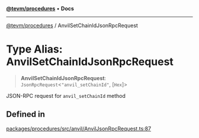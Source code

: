[**@tevm/procedures**](../README.md) • **Docs**

***

[@tevm/procedures](../globals.md) / AnvilSetChainIdJsonRpcRequest

# Type Alias: AnvilSetChainIdJsonRpcRequest

> **AnvilSetChainIdJsonRpcRequest**: `JsonRpcRequest`\<`"anvil_setChainId"`, [`Hex`]\>

JSON-RPC request for `anvil_setChainId` method

## Defined in

[packages/procedures/src/anvil/AnvilJsonRpcRequest.ts:87](https://github.com/evmts/tevm-monorepo/blob/main/packages/procedures/src/anvil/AnvilJsonRpcRequest.ts#L87)
